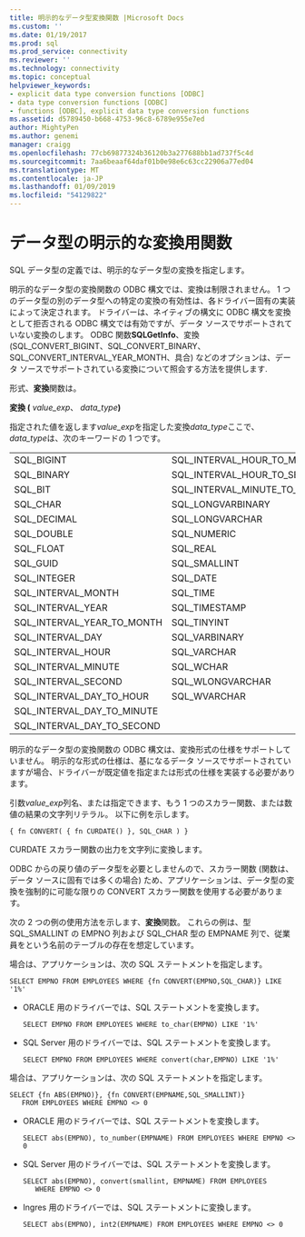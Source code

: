 ```yaml
---
title: 明示的なデータ型変換関数 |Microsoft Docs
ms.custom: ''
ms.date: 01/19/2017
ms.prod: sql
ms.prod_service: connectivity
ms.reviewer: ''
ms.technology: connectivity
ms.topic: conceptual
helpviewer_keywords:
- explicit data type conversion functions [ODBC]
- data type conversion functions [ODBC]
- functions [ODBC], explicit data type conversion functions
ms.assetid: d5789450-b668-4753-96c8-6789e955e7ed
author: MightyPen
ms.author: genemi
manager: craigg
ms.openlocfilehash: 77cb69877324b36120b3a277688bb1ad737f5c4d
ms.sourcegitcommit: 7aa6beaaf64daf01b0e98e6c63cc22906a77ed04
ms.translationtype: MT
ms.contentlocale: ja-JP
ms.lasthandoff: 01/09/2019
ms.locfileid: "54129822"
---
```

# <a name="explicit-data-type-conversion-function"></a>データ型の明示的な変換用関数
SQL データ型の定義では、明示的なデータ型の変換を指定します。  
  
 明示的なデータ型の変換関数の ODBC 構文では、変換は制限されません。 1 つのデータ型の別のデータ型への特定の変換の有効性は、各ドライバー固有の実装によって決定されます。 ドライバーは、ネイティブの構文に ODBC 構文を変換として拒否される ODBC 構文では有効ですが、データ ソースでサポートされていない変換のします。 ODBC 関数**SQLGetInfo**、変換 (SQL_CONVERT_BIGINT、SQL_CONVERT_BINARY、SQL_CONVERT_INTERVAL_YEAR_MONTH、具合) などのオプションは、データ ソースでサポートされている変換について照会する方法を提供します.  
  
 形式、**変換**関数は。  
  
 **変換 (** _value_exp_、 _data_type_**)**  
  
 指定された値を返します*value_exp*を指定した変換*data_type*ここで、 *data_type*は、次のキーワードの 1 つです。  
  
|||  
|-|-|  
|SQL_BIGINT|SQL_INTERVAL_HOUR_TO_MINUTE|  
|SQL_BINARY|SQL_INTERVAL_HOUR_TO_SECOND|  
|SQL_BIT|SQL_INTERVAL_MINUTE_TO_SECOND|  
|SQL_CHAR|SQL_LONGVARBINARY|  
|SQL_DECIMAL|SQL_LONGVARCHAR|  
|SQL_DOUBLE|SQL_NUMERIC|  
|SQL_FLOAT|SQL_REAL|  
|SQL_GUID|SQL_SMALLINT|  
|SQL_INTEGER|SQL_DATE|  
|SQL_INTERVAL_MONTH|SQL_TIME|  
|SQL_INTERVAL_YEAR|SQL_TIMESTAMP|  
|SQL_INTERVAL_YEAR_TO_MONTH|SQL_TINYINT|  
|SQL_INTERVAL_DAY|SQL_VARBINARY|  
|SQL_INTERVAL_HOUR|SQL_VARCHAR|  
|SQL_INTERVAL_MINUTE|SQL_WCHAR|  
|SQL_INTERVAL_SECOND|SQL_WLONGVARCHAR|  
|SQL_INTERVAL_DAY_TO_HOUR|SQL_WVARCHAR|  
|SQL_INTERVAL_DAY_TO_MINUTE||  
|SQL_INTERVAL_DAY_TO_SECOND||  
  
 明示的なデータ型の変換関数の ODBC 構文は、変換形式の仕様をサポートしていません。 明示的な形式の仕様は、基になるデータ ソースでサポートされていますが場合、ドライバーが既定値を指定または形式の仕様を実装する必要があります。  
  
 引数*value_exp*列名、または指定できます、もう 1 つのスカラー関数、または数値の結果の文字列リテラル。 以下に例を示します。  
  
```  
{ fn CONVERT( { fn CURDATE() }, SQL_CHAR ) }  
```  
  
 CURDATE スカラー関数の出力を文字列に変換します。  
  
 ODBC からの戻り値のデータ型を必要としませんので、スカラー関数 (関数は、データ ソースに固有では多くの場合) ため、アプリケーションは、データ型の変換を強制的に可能な限りの CONVERT スカラー関数を使用する必要があります。  
  
 次の 2 つの例の使用方法を示します、**変換**関数。 これらの例は、型 SQL_SMALLINT の EMPNO 列および SQL_CHAR 型の EMPNAME 列で、従業員をという名前のテーブルの存在を想定しています。  
  
 場合は、アプリケーションは、次の SQL ステートメントを指定します。  
  
```  
SELECT EMPNO FROM EMPLOYEES WHERE {fn CONVERT(EMPNO,SQL_CHAR)} LIKE '1%'  
```  
  
-   ORACLE 用のドライバーでは、SQL ステートメントを変換します。  
  
    ```  
    SELECT EMPNO FROM EMPLOYEES WHERE to_char(EMPNO) LIKE '1%'  
    ```  
  
-   SQL Server 用のドライバーでは、SQL ステートメントを変換します。  
  
    ```  
    SELECT EMPNO FROM EMPLOYEES WHERE convert(char,EMPNO) LIKE '1%'  
    ```  
  
 場合は、アプリケーションは、次の SQL ステートメントを指定します。  
  
```  
SELECT {fn ABS(EMPNO)}, {fn CONVERT(EMPNAME,SQL_SMALLINT)}  
   FROM EMPLOYEES WHERE EMPNO <> 0  
```  
  
-   ORACLE 用のドライバーでは、SQL ステートメントを変換します。  
  
    ```  
    SELECT abs(EMPNO), to_number(EMPNAME) FROM EMPLOYEES WHERE EMPNO <> 0  
    ```  
  
-   SQL Server 用のドライバーでは、SQL ステートメントを変換します。  
  
    ```  
    SELECT abs(EMPNO), convert(smallint, EMPNAME) FROM EMPLOYEES  
       WHERE EMPNO <> 0  
    ```  
  
-   Ingres 用のドライバーでは、SQL ステートメントに変換します。  
  
    ```  
    SELECT abs(EMPNO), int2(EMPNAME) FROM EMPLOYEES WHERE EMPNO <> 0  
    ```
